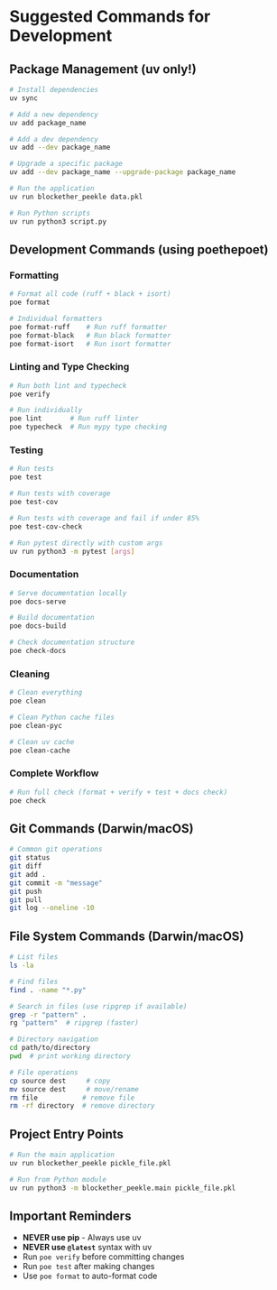 # Suggested Commands for Development

## Package Management (uv only!)
```bash
# Install dependencies
uv sync

# Add a new dependency
uv add package_name

# Add a dev dependency  
uv add --dev package_name

# Upgrade a specific package
uv add --dev package_name --upgrade-package package_name

# Run the application
uv run blockether_peekle data.pkl

# Run Python scripts
uv run python3 script.py
```

## Development Commands (using poethepoet)

### Formatting
```bash
# Format all code (ruff + black + isort)
poe format

# Individual formatters
poe format-ruff    # Run ruff formatter
poe format-black   # Run black formatter
poe format-isort   # Run isort formatter
```

### Linting and Type Checking
```bash
# Run both lint and typecheck
poe verify

# Run individually
poe lint       # Run ruff linter
poe typecheck  # Run mypy type checking
```

### Testing
```bash
# Run tests
poe test

# Run tests with coverage
poe test-cov

# Run tests with coverage and fail if under 85%
poe test-cov-check

# Run pytest directly with custom args
uv run python3 -m pytest [args]
```

### Documentation
```bash
# Serve documentation locally
poe docs-serve

# Build documentation
poe docs-build

# Check documentation structure
poe check-docs
```

### Cleaning
```bash
# Clean everything
poe clean

# Clean Python cache files
poe clean-pyc

# Clean uv cache
poe clean-cache
```

### Complete Workflow
```bash
# Run full check (format + verify + test + docs check)
poe check
```

## Git Commands (Darwin/macOS)
```bash
# Common git operations
git status
git diff
git add .
git commit -m "message"
git push
git pull
git log --oneline -10
```

## File System Commands (Darwin/macOS)
```bash
# List files
ls -la

# Find files
find . -name "*.py"

# Search in files (use ripgrep if available)
grep -r "pattern" .
rg "pattern"  # ripgrep (faster)

# Directory navigation
cd path/to/directory
pwd  # print working directory

# File operations
cp source dest     # copy
mv source dest     # move/rename  
rm file           # remove file
rm -rf directory  # remove directory
```

## Project Entry Points
```bash
# Run the main application
uv run blockether_peekle pickle_file.pkl

# Run from Python module
uv run python3 -m blockether_peekle.main pickle_file.pkl
```

## Important Reminders
- **NEVER use pip** - Always use uv
- **NEVER use `@latest`** syntax with uv
- Run `poe verify` before committing changes
- Run `poe test` after making changes
- Use `poe format` to auto-format code